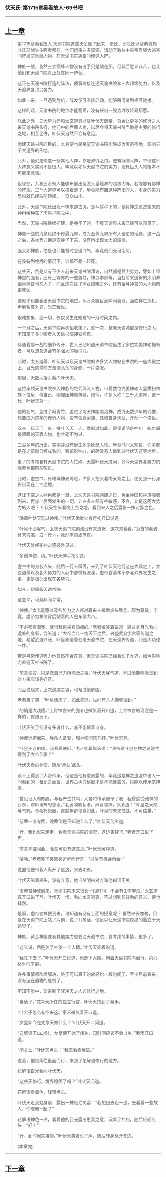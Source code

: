 ### 伏天氏-第1715章看看故人-69书吧

--------
[上一章](./50ecea11642b8a78c4457591ef5d65be.md)
--------


>
>
>
>第1715章看看故人
>天谕书院这些天忙碌了起来，萧氏、元泱氏以及紫微界斗氏部族许多强者都在，他们运来许多资源，请动了数位中央帝界强大的空间阵发宗师级人物，在天谕书院铸空间传送大阵。
>
>神族一战，虽然三大巅峰人物没有出手只是站在那，但背后意义非凡，也让他们和天谕书院真正处在同一阵营。
>
>这正在天谕书院打造的阵法，便将直接连通天谕书院和三大超级势力，以及天谕界各顶尖势力。
>
>如此一来，一旦遇到危机，阵发便可直接启动，能够瞬间做到相互驰援。
>
>这样的话，天谕书院的地位才能稳固，没有任何一股势力敢轻易招惹。
>
>除此之外，三大势力还和太玄道尊以及叶伏天商量，将会让更多的修行之人来天谕书院修行，他们中的后辈人物，以后会将天谕书院当做是主要的修行之地，相互促进，叶伏天自然不会有意见。
>
>他建天谕书院的目的，本身便也是希望天谕书院能够成为传道圣地，影响三千大道界的圣地。
>
>此外，他们还建造一些其他大阵，都是修行之用，还有防御大阵，不过这种大阵意义实则不是很大，毕竟以如今天谕书院的实力，没有巨头人物根本不可能来惹事。
>
>但现在，九界还没有人能够布置出超脱人皇境界的超级大阵，若能够有那样的阵法，三千大道界可以横着走了，毕竟能布置这种阵发的人，本身的实力恐怕就已经站在顶峰，一览众山小。
>
>此外，天谕书院还出现一棵求道古树，是斗曌种下的，他将神之遗迹搬来的神树给种在了天谕书院之中。
>
>当然，天谕书院继续扩建，是免不了的，毕竟天谕界未来已经可以预见了。
>
>神族一战的消息也终于传遍九界，成为至尊九界所有人谈论的话题，这一战之后，各大势力倒是安静了下来，没有再出现太大的波澜。
>
>强大如神族，怕是也只能暂时忍这口气，毕竟他们无可奈何。
>
>在没有到绝境的情况下，谁都不想一起死。
>
>这些天，倒是又有不少人前来天谕书院拜访，自然都是顶尖势力，譬如上霄神宫的强者，还有上霄界的一些势力，神剑李家等，当初前来道贺的太阴界幽月神宫也来人了，而且这次除了神女嫦曦之外，还有幽月神宫的大人物前来拜访。
>
>这似乎也能看出天谕书院的地位，从万众瞩目到瞬间衰弱，面临存亡危机，再到名震九界，光芒耀世。
>
>很难想象，这一切，仅仅发生在短短的一月时间之内。
>
>一个月之后，天谕书院再次招收弟子，这一次，整座天谕城都是修行之人，不知来了多少强者入天谕书院接受考核。
>
>伴随着那一战的细节传开，世人已经知道天谕书院诞生了多位完美神轮拥有者，可以想象这会有多强大的吸引力。
>
>此时，太玄道尊、叶伏天以及天谕书院的许多大人物站在书院的一座大殿之上，目光眺望前方浩浩荡荡的身影，一片盛况。
>
>那里，无数人抬头看向叶伏天。
>
>这位率领天谕书院杀入神族的绝代风流人物，带着数位完美神轮人皇横扫神族下位皇，他自己，则碾压神族神昊，如今，许多人称：三千大道界，这一代，叶伏天第一。
>
>他的名气，盖过了简青竹、盖过了南天神国南洛神，成为无数少年的偶像，想要成为这样的传奇人物，没有依靠家族、凭借自身天赋，开创一个盛世。
>
>双帝一统天下一来，唯叶伏天一人，做到过如此，即便说他是神州一统之后最耀眼的天骄人物，也丝毫不为过。
>
>三百多年的历史，实则并没有诞生多少妖孽人物，毕竟时间太短暂，许多都是在之前就已经成名的，若论影响力，的确没有人做到过叶伏天这等地步。
>
>弟子的考核自有天谕书院的人忙碌，无需叶伏天过问，如今天谕界各势力的强者也都前来帮忙。
>
>此时，虚空中，有璀璨神光降临，许多人抬头看向天穹之上，便见到一行身影出现在上空之地。
>
>这让下空之人神色都是一凝，上次天谕书院创建之日，黄金神国和神族强者到来，再加上后面发生的一切，让许多人都有些敏感，不会，又是这两大势力的人吧？
>叶伏天抬头看向上空之地，看到来人之后露出一抹诧异之色。
>
>“晚辈叶伏天见过神使。”叶伏天微微欠身行礼开口说道。
>
>“叶皇不必客气，上次天谕书院创建没有来道贺，这次来看看。”为首的老者含笑说道，这一行人，竟然来自虚帝宫。
>
>叶伏天曾经在神之遗迹外见过。
>
>“多谢神使，请。”叶伏天伸手指引道。
>
>虚空中的身影点头，随后一行人降落，来到了叶伏天他们这座大殿之上，太玄道尊以及各大势力的人心中都微有波澜，虚帝宫基本不参与外界发生之事，更是极少出现在各势力。
>
>如今，却降临天谕书院。
>
>这意义，可是非同寻常。
>
>“神使。”太玄道尊以及各势力之人都对着来人微微点头致意，颇为尊敬，毕竟，虚帝宫神使背后站着的人是东凰大帝。
>
>“不必都看着我，就当我是来看热闹的。”老者微笑着说道，转过身目光看向远处的身影，含笑道：“大帝当年一统天下之后，兴盛武府学宫等传道之地，希望武道兴旺，叶皇和道尊创建天谕书院，在天谕界传道，乃是大功德一件。”
>
>若是寻常传道势力他自然不会在意，但天谕书院已经轰动了九界，如今影响力直逼天神书院了。
>
>“前辈谬赞，只是做自己力所能及之事。”叶伏天客气道，不过他能够感觉到对方来应该是好意。
>
>而且说起来，上次遗迹之城，也帮过他解围。
>
>老者笑了笑：“叶皇谦虚了，如此盛况，世间有几人能够做到。”
>
>“的确是大功德。”上霄神宫来的强者也微笑着开口道，上霄神宫的理念是一样的，传道天下。
>
>叶伏天笑了笑没有多说什么，总不能跟着自夸。
>
>“神使远道而来，我命人备宴，和神使同饮几杯。”叶伏天道。
>
>“叶皇不必麻烦，我看看便回。”老人笑着摇头道：“我听说叶皇在神之遗迹中得到了大帝传承？”
>
>叶伏天看向神使，随后‘承认’点头。
>
>谈不上得到了大帝传承，但这是他有意暴露的，毕竟这是神之遗迹中诸人一同看到的，相比之而言，世界古树的秘密才是不能暴露的，只能以传承来掩盖。
>
>“曾见证大帝苏醒，与我产生共鸣，大帝将传承赐予了我，我曾感受诸神的召唤，聆听诸神的意志。”老者喃喃低语，声音缥缈，笑着道：“叶皇之天赋与气魄，令老朽佩服，这般年龄便能如此，叶皇的未来成就，不可估量。”
>
>“前辈一直夸赞，晚辈倒是不知说什么了。”叶伏天苦笑道。
>
>“行，我也就来走走，看看天谕书院的情况，这边告辞了。”老者开口说了声。
>
>“前辈不要误会，晚辈可没有这意思。”叶伏天解释道。
>
>“哈哈。”老者笑了笑起身迈步而行道：“以后有机会再会。”
>
>说罢他便带着人离开了这边，来去如影。
>
>叶伏天笑着摇头，没有介意，他自然明白对方和他的话无关。
>
>“虚帝宫神使到来，天谕书院未来很长一段时间，不会有任何麻烦。”太玄道尊开口说了声，叶伏天一愣，看向太玄道尊，不过想到其背后的意义，便也释然。
>
>是啊，虚帝宫神使到来，谁知道有没有上面的授意呢？
>虽然来去匆匆，只是在天谕书院上站了片刻，说了几句话，便足以让天谕书院稳稳的矗立于天谕界了。
>
>神族、黄金神国或者其他势力想要动天谕书院，要考虑的事情，更多了。
>
>“这么说，倒是欠了神使一个人情。”叶伏天笑着说道。
>
>“我先下去了。”叶伏天开口说道，他走下大殿，朝着天谕书院内而行，内心格外的平静。
>
>许多事情都陆续解决，终于可以真正的放轻松一段时间了，至少目前看来，没有迫在眉睫的危机了。
>
>不知不觉中，又来到了梵净天之人的修行之地。
>
>“秦仙子。”梵净天所在的独立行宫，叶伏天找到了秦禾。
>
>“叶公子怎么有空来这。”秦禾微笑着开口道。
>
>“女皇如今在梵净天做什么？”叶伏天开口问道。
>
>“送解语下山之时，女皇便开始了闭关，短时间应该不会出关。”秦禾开口道。
>
>“闭关么。”叶伏天点头：“我去看看解语。”
>
>说着，他继续往里面而行，来到了花解语修行的地方。
>
>花解语目光看向叶伏天。
>
>“这些天修行，境界稳固了吗？”叶伏天问道。
>
>花解语看着他，轻轻点头。
>
>叶伏天走到她身前，露出一抹灿烂笑容：“我想出去走一趟，去看看一些故人，你陪我一起？”
>
>花解语神色一滞，看着他的目光露出思索之意，沉默了片刻，随后轻轻点头：“好！”
>
>“行，到时候来接你。”叶伏天笑着说了声，随后转身离开这边。
>
>(本章完)
>
>

--------
[下一章](./9b580e1654c088570bd40f207d5a773f.md)
--------
